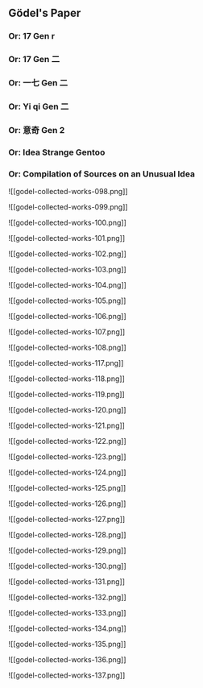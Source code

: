 ## Gödel's Paper

### Or: 17 Gen r
### Or: 17 Gen 二
### Or: 一七 Gen 二
### Or: Yi qi Gen 二
### Or: 意奇 Gen 2
### Or: Idea Strange Gentoo
### Or: Compilation of Sources on an Unusual Idea

![[godel-collected-works-098.png]]


![[godel-collected-works-099.png]]


![[godel-collected-works-100.png]]


![[godel-collected-works-101.png]]


![[godel-collected-works-102.png]]


![[godel-collected-works-103.png]]


![[godel-collected-works-104.png]]


![[godel-collected-works-105.png]]


![[godel-collected-works-106.png]]


![[godel-collected-works-107.png]]


![[godel-collected-works-108.png]]

![[godel-collected-works-117.png]]


![[godel-collected-works-118.png]]


![[godel-collected-works-119.png]]


![[godel-collected-works-120.png]]


![[godel-collected-works-121.png]]


![[godel-collected-works-122.png]]


![[godel-collected-works-123.png]]


![[godel-collected-works-124.png]]


![[godel-collected-works-125.png]]


![[godel-collected-works-126.png]]


![[godel-collected-works-127.png]]


![[godel-collected-works-128.png]]


![[godel-collected-works-129.png]]


![[godel-collected-works-130.png]]


![[godel-collected-works-131.png]]


![[godel-collected-works-132.png]]


![[godel-collected-works-133.png]]


![[godel-collected-works-134.png]]


![[godel-collected-works-135.png]]


![[godel-collected-works-136.png]]


![[godel-collected-works-137.png]]

